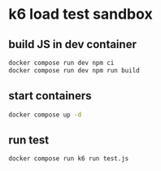 # k6 load test sandbox

## build JS in dev container

```sh
docker compose run dev npm ci
docker compose run dev npm run build
```

## start containers

```sh
docker compose up -d
```

## run test

```sh
docker compose run k6 run test.js
```

